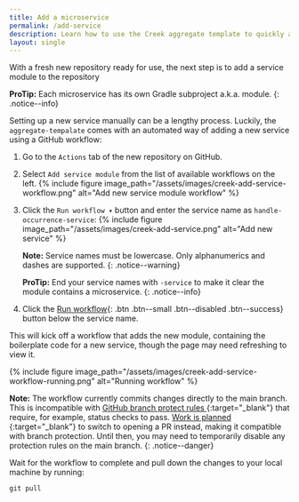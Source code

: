 ```yaml
---
title: Add a microservice
permalink: /add-service
description: Learn how to use the Creek aggregate template to quickly add new microservices to your aggregate repositories.
layout: single
---
```


With a fresh new repository ready for use, the next step is to add a service module to the repository 

**ProTip:** Each microservice has its own Gradle subproject a.k.a. module.
{: .notice--info}

Setting up a new service manually can be a lengthy process. 
Luckily, the `aggregate-tempalate` comes with an automated way of adding a new service using a GitHub workflow:

1. Go to the `Actions` tab of the new repository on GitHub.
2. Select `Add service module` from the list of available workflows on the left.
   {% include figure image_path="/assets/images/creek-add-service-workflow.png" alt="Add new service module workflow" %}
3. Click the `Run workflow ▾` button and enter the service name as `handle-occurrence-service`: 
   {% include figure image_path="/assets/images/creek-add-service.png" alt="Add new service" %}

   **Note:** Service names must be lowercase. Only alphanumerics and dashes are supported.
   {: .notice--warning}

   **ProTip:** End your service names with `-service` to make it clear the module contains a microservice.
   {: .notice--info}
4. Click the [Run workflow](){: .btn .btn--small .btn--disabled .btn--success} button below the service name.

This will kick off a workflow that adds the new module, containing the boilerplate code for a new service,
though the page may need refreshing to view it.

{% include figure image_path="/assets/images/creek-add-service-workflow-running.png" alt="Running workflow" %}

**Note:** The workflow currently commits changes directly to the main branch.
This is incompatible with [GitHub branch protect rules <i class="fas fa-external-link-alt"></i>][ghBranchProtectionRules]{:target="_blank"} that require, for example, status checks to pass.
[Work is planned <i class="fas fa-external-link-alt"></i>][createPrIssue]{:target="_blank"} to switch to opening a PR instead,
making it compatible with branch protection.
Until then, you may need to temporarily disable any protection rules on the main branch.
{: .notice--danger}

Wait for the workflow to complete and pull down the changes to your local machine by running:

```shell
git pull
```

[ghBranchProtectionRules]: https://docs.github.com/en/repositories/configuring-branches-and-merges-in-your-repository/defining-the-mergeability-of-pull-requests/about-protected-branches
[createPrIssue]: https://github.com/creek-service/aggregate-template/issues/141